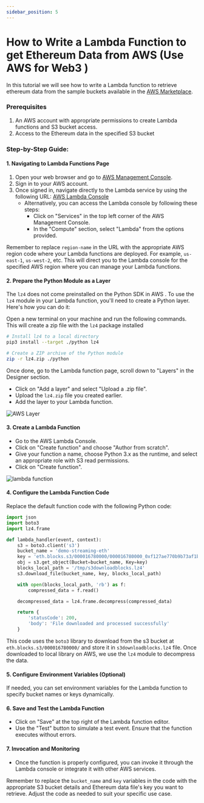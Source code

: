 ```yaml
---
sidebar_position: 5
---
```


# How to Write a Lambda Function to get Ethereum Data from AWS (Use AWS for Web3 )

In this tutorial we will see how to write a Lambda function to retrieve ethereum data from the sample buckets available in the [AWS Marketplace](https://aws.amazon.com/marketplace/pp/prodview-oi4sbdu6zro3i?sr=0-1&ref_=beagle&applicationId=AWSMPContessa).

### Prerequisites

1. An AWS account with appropriate permissions to create Lambda functions and S3 bucket access.
2. Access to the Ethereum data in the specified S3 bucket

### Step-by-Step Guide:

#### 1. Navigating to Lambda Functions Page

1.  Open your web browser and go to [AWS Management Console](https://aws.amazon.com/console/).
2.  Sign in to your AWS account.
3.  Once signed in, navigate directly to the Lambda service by using the following URL: [AWS Lambda Console](https://console.aws.amazon.com/lambda/home)
    - Alternatively, you can access the Lambda console by following these steps:
      - Click on "Services" in the top left corner of the AWS Management Console.
      - In the "Compute" section, select "Lambda" from the options provided.

Remember to replace `region-name` in the URL with the appropriate AWS region code where your Lambda functions are deployed. For example, `us-east-1`, `us-west-2`, etc. This will direct you to the Lambda console for the specified AWS region where you can manage your Lambda functions.

#### 2. Prepare the Python Module as a Layer

The `lz4` does not come preinstalled on the Python SDK in AWS .
To use the `lz4` module in your Lambda function, you'll need to create a Python layer. Here's how you can do it:

Open a new terminal on your machine and run the following commands. This will create a zip file with the `lz4`
package installed

```bash
# Install lz4 to a local directory
pip3 install --target ./python lz4

# Create a ZIP archive of the Python module
zip -r lz4.zip ./python
```
Once done, go to the Lambda function page, scroll down to "Layers" in the Designer section.
- Click on "Add a layer" and select "Upload a .zip file".
- Upload the `lz4.zip` file you created earlier.
- Add the layer to your Lambda function.

![AWS Layer](/img/aws/layers.png)

#### 3. Create a Lambda Function

- Go to the AWS Lambda Console.
- Click on "Create function" and choose "Author from scratch".
- Give your function a name, choose Python 3.x as the runtime, and select an appropriate role with S3 read permissions.
- Click on "Create function".

![lambda function](/img/aws/fn.png)

#### 4. Configure the Lambda Function Code

Replace the default function code with the following Python code:

```python
import json
import boto3
import lz4.frame

def lambda_handler(event, context):
    s3 = boto3.client('s3')
    bucket_name = 'demo-streaming-eth'
    key = 'eth.blocks.s3/000016780000/000016780000_0xf127ae770b9b73af1be93e5a7ac19be5e3bac41673b2685c6b4619fb09af09f0_41452bd33251301d32c606c704120d027de580505d611e4fb1c5ff3ef51d0cb7.block.lz4'
    obj = s3.get_object(Bucket=bucket_name, Key=key)
    blocks_local_path = '/tmp/s3downloadblocks.lz4'
    s3.download_file(bucket_name, key, blocks_local_path)

    with open(blocks_local_path, 'rb') as f:
        compressed_data = f.read()

    decompressed_data = lz4.frame.decompress(compressed_data)

    return {
        'statusCode': 200,
        'body': 'File downloaded and processed successfully'
    }
```

This code uses the `boto3` library to download from the s3 bucket at `eth.blocks.s3/000016780000/` and store it in `s3downloadblocks.lz4` file. Once downloaded to local library on AWS, we use the `lz4` module to decompress the data.

#### 5. Configure Environment Variables (Optional)

If needed, you can set environment variables for the Lambda function to specify bucket names or keys dynamically.

#### 6. Save and Test the Lambda Function

- Click on "Save" at the top right of the Lambda function editor.
- Use the "Test" button to simulate a test event. Ensure that the function executes without errors.

#### 7. Invocation and Monitoring

- Once the function is properly configured, you can invoke it through the Lambda console or integrate it with other AWS services.

Remember to replace the `bucket_name` and `key` variables in the code with the appropriate S3 bucket details and Ethereum data file's key you want to retrieve. Adjust the code as needed to suit your specific use case.
